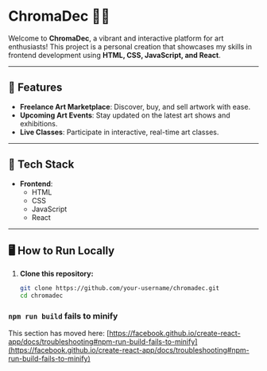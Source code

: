 # ChromaDec 🎨✨

Welcome to **ChromaDec**, a vibrant and interactive platform for art enthusiasts! This project is a personal creation that showcases my skills in frontend development using **HTML, CSS, JavaScript, and React**.

---

## 🌟 Features

- **Freelance Art Marketplace**: Discover, buy, and sell artwork with ease.
- **Upcoming Art Events**: Stay updated on the latest art shows and exhibitions.
- **Live Classes**: Participate in interactive, real-time art classes.

---

## 🚀 Tech Stack

- **Frontend**:  
  - HTML  
  - CSS  
  - JavaScript  
  - React  

---

## 🖥️ How to Run Locally

1. **Clone this repository:**

   ```bash
   git clone https://github.com/your-username/chromadec.git
   cd chromadec


### `npm run build` fails to minify

This section has moved here: [https://facebook.github.io/create-react-app/docs/troubleshooting#npm-run-build-fails-to-minify](https://facebook.github.io/create-react-app/docs/troubleshooting#npm-run-build-fails-to-minify)
